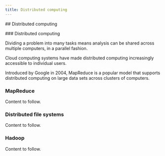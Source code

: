 ```yaml
---
title: Distributed computing
---
```


## Distributed computing

### Distributed computing

Dividing a problem into many tasks means analysis can be shared across multiple computers, in a parallel fashion.

Cloud computing systems have made distributed computing increasingly accessible to individual users.

Introduced by Google in 2004, MapReduce is a popular model that supports distributed computing on large data sets across clusters of computers.

### MapReduce

Content to follow.

<!-- 
Processing occurs in two basic steps:

Map step: master node takes the input, partitions it into smaller, sub-problems, and distributes those to worker notes. A worker node may do this again, leading to a tree structure. The worker node processes the smaller problem and passes the answer back to its master node.

Reduce step: master node takes the answers to all of the sub problems and combines them in some way to get the output - the answer to the question it was originally trying to solve.

-->

### Distributed file systems

Content to follow.

<!-- 
Distributed file systems have developed to provide reliable data storage across a distributed system.
-->

### Hadoop

Content to follow.

<!-- 
http://hadoop.apache.org/docs/r1.2.1/mapred_tutorial.html#Reducer

Apache Hadoop is an implementation of MapReduce. Amazon Elastic MapReduce is an implementation of Hadoop MapReduce on the Amazon Web Services.

Combines map reduce with HDFS. Can be run across multiple servers. It is possible to use Hadoop across multiple servers. Requires fairly involved configuration process. Installing Hadoop, opening firewalls etc. 

Nodes, cluster etc. Need to explain Master and Core Instance. What are bootstrap actions?

Fortunately services offer pre-configured clusters. We will use Amazon Elastic MapReduce...

Hive is a tool for managing data on a distributed encironment and provides an SQL-like qery language.

Using "streaming" any language can be used to implement the map and reduce.
-->

